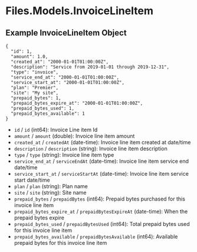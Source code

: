 # Files.Models.InvoiceLineItem

## Example InvoiceLineItem Object

```
{
  "id": 1,
  "amount": 1.0,
  "created_at": "2000-01-01T01:00:00Z",
  "description": "Service from 2019-01-01 through 2019-12-31",
  "type": "invoice",
  "service_end_at": "2000-01-01T01:00:00Z",
  "service_start_at": "2000-01-01T01:00:00Z",
  "plan": "Premier",
  "site": "My site",
  "prepaid_bytes": 1,
  "prepaid_bytes_expire_at": "2000-01-01T01:00:00Z",
  "prepaid_bytes_used": 1,
  "prepaid_bytes_available": 1
}
```

* `id` / `id`  (int64): Invoice Line item Id
* `amount` / `amount`  (double): Invoice line item amount
* `created_at` / `createdAt`  (date-time): Invoice line item created at date/time
* `description` / `description`  (string): Invoice line item description
* `type` / `type`  (string): Invoice line item type
* `service_end_at` / `serviceEndAt`  (date-time): Invoice line item service end date/time
* `service_start_at` / `serviceStartAt`  (date-time): Invoice line item service start date/time
* `plan` / `plan`  (string): Plan name
* `site` / `site`  (string): Site name
* `prepaid_bytes` / `prepaidBytes`  (int64): Prepaid bytes purchased for this invoice line item
* `prepaid_bytes_expire_at` / `prepaidBytesExpireAt`  (date-time): When the prepaid bytes expire
* `prepaid_bytes_used` / `prepaidBytesUsed`  (int64): Total prepaid bytes used for this invoice line item
* `prepaid_bytes_available` / `prepaidBytesAvailable`  (int64): Available prepaid bytes for this invoice line item
